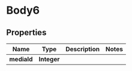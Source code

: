
# Body6

## Properties
Name | Type | Description | Notes
------------ | ------------- | ------------- | -------------
**mediaId** | **Integer** |  | 



